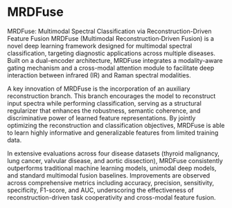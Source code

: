 # MRDFuse
MRDFuse: Multimodal Spectral Classification via Reconstruction-Driven Feature Fusion
MRDFuse (Multimodal Reconstruction‑Driven Fusion) is a novel deep learning framework designed for multimodal spectral classification, targeting diagnostic applications across multiple diseases. Built on a dual-encoder architecture, MRDFuse integrates a modality-aware gating mechanism and a cross-modal attention module to facilitate deep interaction between infrared (IR) and Raman spectral modalities.

A key innovation of MRDFuse is the incorporation of an auxiliary reconstruction branch. This branch encourages the model to reconstruct input spectra while performing classification, serving as a structural regularizer that enhances the robustness, semantic coherence, and discriminative power of learned feature representations. By jointly optimizing the reconstruction and classification objectives, MRDFuse is able to learn highly informative and generalizable features from limited training data.

In extensive evaluations across four disease datasets (thyroid malignancy, lung cancer, valvular disease, and aortic dissection), MRDFuse consistently outperforms traditional machine learning models, unimodal deep models, and standard multimodal fusion baselines. Improvements are observed across comprehensive metrics including accuracy, precision, sensitivity, specificity, F1-score, and AUC, underscoring the effectiveness of reconstruction-driven task cooperativity and cross-modal feature fusion.
